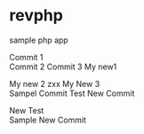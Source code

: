 revphp
======

sample php app

Commit 1  
Commit 2
Commit 3
My new1

My new 2  zxx
My New 3  
Sampel Commit Test
New Commit

New Test  
Sample
New Commit
